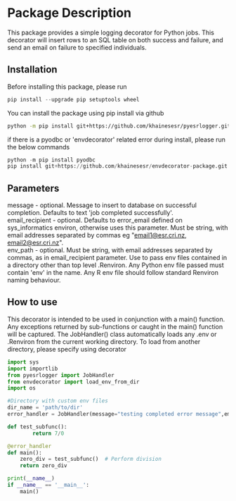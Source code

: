# Package Description

This package provides a simple logging decorator for Python jobs. This decorator will insert rows to an SQL table on both success and failure, and send an email on failure to specified individuals.

## Installation

Before installing this package, please run
```Python
pip install --upgrade pip setuptools wheel
```

You can install the package using pip install via github

```bash
python -m pip install git+https://github.com/khainesesr/pyesrlogger.git
```

if there is a pyodbc or 'envdecorator' related error during install, please run the below commands

```Python
python -m pip install pyodbc
pip install git+https://github.com/khainesesr/envdecorator-package.git
```

## Parameters
message - optional. Message to insert to database on successful completion. Defaults to text 'job completed successfully'.  
email_recipient - optional. Defaults to error_email defined on sys_informatics environ, otherwise uses this parameter. Must be string, with email addresses separated by commas eg "email1@esr.cri.nz, email2@esr.cri.nz".  
env_path - optional. Must be string, with email addresses separated by commas, as in email_recipient parameter. Use to pass env files contained in a directory other than top level .Renviron. Any Python env file passed must contain 'env' in the name. Any R env file should follow standard Renviron naming behaviour.

## How to use
This decorator is intended to be used in conjunction with a main() function. Any exceptions returned by sub-functions or caught in the main() function will be captured.
The JobHandler() class automatically loads any .env or .Renviron from the current working directory. To load from another directory, please specify using decorator

```Python
import sys
import importlib
from pyesrlogger import JobHandler
from envdecorator import load_env_from_dir
import os

#Directory with custom env files
dir_name = 'path/to/dir'
error_handler = JobHandler(message="testing completed error message",email_recipients='kaitlin.haines@esr.cri.nz',env_path=dir_name)

def test_subfunc():
        return 7/0

@error_handler
def main():
    zero_div = test_subfunc()  # Perform division
    return zero_div

print(__name__)
if __name__ == '__main__':
    main()
```

